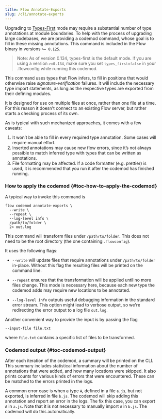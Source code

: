 ```yaml
---
title: Flow Annotate-Exports
slug: /cli/annotate-exports
---
```


Upgrading to [Types-First](../lang/types-first) mode may require a substantial
number of type annotations at module boundaries. To help with the process of
upgrading large codebases, we are providing a codemod command, whose goal is to
fill in these missing annotations. This command is included in the Flow binary
in versions `>= 0.125`.

> Note: As of version 0.134, types-first is the default mode. If you are using a
version `>=0.134`, make sure you set `types_first=false` in your .flowconfig while
running this codemod.

This command uses types that Flow infers, to fill in positions that would otherwise
raise *signature-verification* failures. It will include the necessary type import
statements, as long as the respective types are exported from their defining modules.

It is designed for use on multiple files at once, rather than one file at a time.
For this reason it doesn't connect to an existing Flow server, but rather starts
a checking process of its own.

As is typical with such mechanized approaches, it comes with a few caveats:

1. It won’t be able to fill in every required type annotation. Some cases will
require manual effort.
2. Inserted annotations may cause new flow errors, since it’s not always possible
to match inferred type with types that can be written as annotations.
3. File formatting may be affected. If a code formatter (e.g. prettier) is used,
it is recommended that you run it after the codemod has finished running.


### How to apply the codemod {#toc-how-to-apply-the-codemod}

A typical way to invoke this command is

```
flow codemod annotate-exports \
  --write \
  --repeat \
  --log-level info \
  /path/to/folder \
  2> out.log
```

This command will transform files under `/path/to/folder`. This does not need to
be the root directory (the one containing `.flowconfig`).

It uses the following flags:
* `--write` will update files that require annotations under `/path/to/folder`
in-place. Without this flag the resulting files will be printed on the command line.

* `--repeat` ensures that the transformation will be applied until no more files
change. This mode is necessary here, because each new type the codemod adds may
require new locations to be annotated.

* `--log-level info` outputs useful debugging information in the standard error stream.
This option might lead to verbose output, so we're redirecting the error output
to a log file `out.log`.

Another convenient way to provide the input is by passing the flag
```
--input-file file.txt
```
where `file.txt` contains a specific list of files to be transformed.

### Codemod output {#toc-codemod-output}

After each iteration of the codemod, a summary will be printed on the CLI. This
summary includes statistical information about the number of annotations that were
added, and how many locations were skipped. It also prints counts for various kinds
of errors that were encountered. These can be matched to the errors printed in the
logs.

A common error case is when a type `A`, defined in a file `a.js`, but not exported,
is inferred in file `b.js`. The codemod will skip adding this annotation and report
an error in the logs. The fix this case, you can export `A` in `a.js`. Note that
it is not necessary to manually import `A` in `b.js`. The codemod will do this
automatically.
